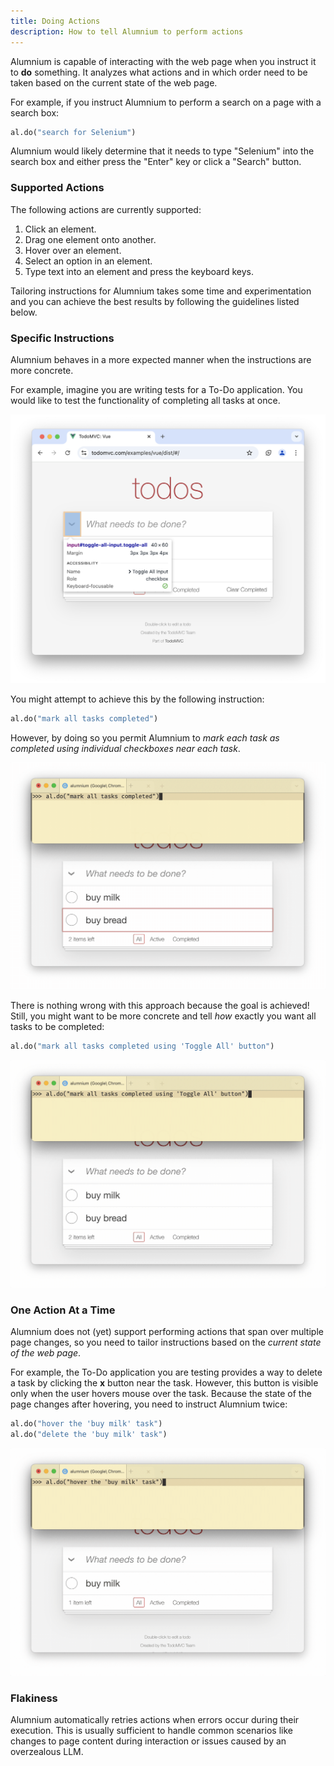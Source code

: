 ```yaml
---
title: Doing Actions
description: How to tell Alumnium to perform actions
---
```


Alumnium is capable of interacting with the web page when you instruct it to **do** something. It analyzes what actions and in which order need to be taken based on the current state of the web page.

For example, if you instruct Alumnium to perform a search on a page with a search box:

```python
al.do("search for Selenium")
```

Alumnium would likely determine that it needs to type "Selenium" into the search box and either press the "Enter" key or click a "Search" button.

### Supported Actions

The following actions are currently supported:

1. Click an element.
2. Drag one element onto another.
3. Hover over an element.
4. Select an option in an element.
5. Type text into an element and press the keyboard keys.

Tailoring instructions for Alumnium takes some time and experimentation and you can achieve the best results by following the guidelines listed below.

### Specific Instructions

Alumnium behaves in a more expected manner when the instructions are more concrete.

For example, imagine you are writing tests for a To-Do application. You would like to test the functionality of completing all tasks at once.

![A screenshot of To Do application with Complete All Tasks checkbox highlighted](../../../../assets/todo-mark-all.png)

You might attempt to achieve this by the following instruction:

```python
al.do("mark all tasks completed")
```

However, by doing so you permit Alumnium to *mark each task as completed using individual checkboxes near each task*.

![A screen recording of Alumnium mark each task completed one by one](../../../../assets/mark-tasks-one-by-one.gif)

There is nothing wrong with this approach because the goal is achieved! Still, you might want to be more concrete and tell *how* exactly you want all tasks to be completed:

```python
al.do("mark all tasks completed using 'Toggle All' button")
```

![A screen recording of Alumnium mark tasks completed at once](../../../../assets/mark-tasks-at-once.gif)

### One Action At a Time

Alumnium does not (yet) support performing actions that span over multiple page changes, so you need to tailor instructions based on the *current state of the web page*.

For example, the To-Do application you are testing provides a way to delete a task by clicking the **x** button near the task. However, this button is visible only when the user hovers mouse over the task. Because the state of the page changes after hovering, you need to instruct Alumnium twice:

```python
al.do("hover the 'buy milk' task")
al.do("delete the 'buy milk' task")
```

![A screen recording of Alumnium hovering and deleting task](../../../../assets/delete-task.gif)

### Flakiness

Alumnium automatically retries actions when errors occur during their execution. This is usually sufficient to handle common scenarios like changes to page content during interaction or issues caused by an overzealous LLM.
